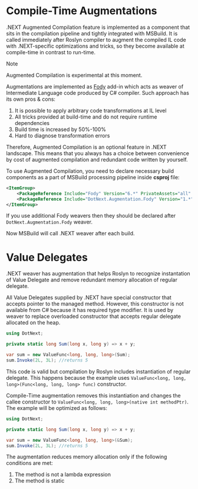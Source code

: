 Compile-Time Augmentations
====
.NEXT Augmented Compilation feature is implemented as a component that sits in the compilation pipeline and tightly integrated with MSBuild. It is called immediately after Roslyn compiler to augment the compiled IL code with .NEXT-specific optimizations and tricks, so they become available at compile-time in contrast to run-time.

> [!NOTE]
> Augmented Compilation is experimental at this moment.

Augmentations are implemented as [Fody](https://github.com/Fody/Fody) add-in which acts as weaver of Intermediate Language code produced by C# compiler. Such approach has its own pros & cons:
1. It is possible to apply arbitrary code transformations at IL level
1. All tricks provided at build-time and do not require runtime dependencies
1. Build time is increased by 50%-100%
1. Hard to diagnose transformation errors

Therefore, Augmented Compilation is an optional feature in .NEXT landscape. This means that you always has a choice between convenience by cost of augmented compilation and redundant code written by yourself. 

To use Augmented Compilation, you need to declare necessary build components as a part of MSBuild processing pipeline inside **csproj** file:
```xml
<ItemGroup>
	<PackageReference Include="Fody" Version="6.*" PrivateAssets="all" />
	<PackageReference Include="DotNext.Augmentation.Fody" Version="1.*" PrivateAssets="all"/>
</ItemGroup>
```

If you use additional Fody weavers then they should be declared after `DotNext.Augmentation.Fody` weaver.

Now MSBuild will call .NEXT weaver after each build. 

# Value Delegates
.NEXT weaver has augmentation that helps Roslyn to recognize instantation of Value Delegate and remove redundant memory allocation of regular delegate. 

All Value Delegates supplied by .NEXT have special constructor that accepts pointer to the managed method. However, this constructor is not available from C# because it has required type modifier. It is used by weaver to replace overloaded constructor that accepts regular delegate allocated on the heap.

```csharp
using DotNext;

private static long Sum(long x, long y) => x + y;

var sum = new ValueFunc<long, long, long>(Sum);
sum.Invoke(2L, 3L);	//returns 5
```

This code is valid but compilation by Roslyn includes instantiation of regular delegate. This happens because the example uses `ValueFunc<long, long, long>(Func<long, long, long> func)` constructor.

Compile-Time augmentation removes this instantiation and changes the callee constructor to `ValueFunc<long, long, long>(native int methodPtr)`. The example will be optimized as follows:
```csharp
using DotNext;

private static long Sum(long x, long y) => x + y;

var sum = new ValueFunc<long, long, long>(&Sum);
sum.Invoke(2L, 3L);	//returns 5
```

The augmentation reduces memory allocation only if the following conditions are met:
1. The method is not a lambda expression
1. The method is static
